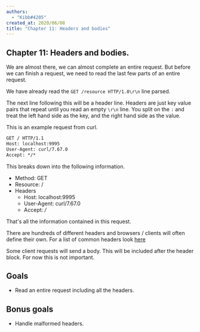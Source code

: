 ```yaml
---
authors:
  - "Kibb#4205"
created_at: 2020/06/08
title: "Chapter 11: Headers and bodies"
---
```


## Chapter 11: Headers and bodies.

We are almost there, we can almost complete an entire request. But before we can finish a request, we need to 
read the last few parts of an entire request.

We have already read the `GET /resource HTTP/1.0\r\n` line parsed. 

The next line following this will be a header line.
Headers are just key value pairs that repeat until you read an empty `\r\n` line. 
You split on the `:` and treat the left hand side as the key, and the right hand side as the value.


This is an example request from curl.
```txt
GET / HTTP/1.1
Host: localhost:9995
User-Agent: curl/7.67.0
Accept: */*

```

This breaks down into the following information.

* Method: GET
* Resource: /
* Headers
    * Host: localhost:9995
    * User-Agent: curl/7.67.0
    * Accept: */*

That's all the information contained in this request.

There are hundreds of different headers and browsers / clients will often define their own.
For a list of common headers look [here](https://developer.mozilla.org/en-US/docs/Web/HTTP/Headers)

Some client requests will send a body. This will be included after the header block. 
For now this is not important.

## Goals

- Read an entire request including all the headers.

## Bonus goals

- Handle malformed headers.